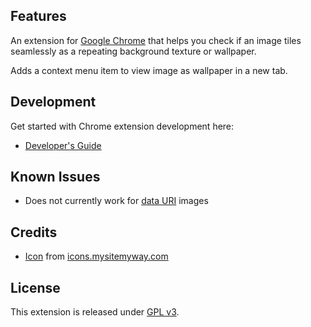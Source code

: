 Features
--------

An extension for [Google Chrome](http://www.google.com/chrome/) that helps you check if an image tiles seamlessly as a repeating background texture or wallpaper.

Adds a context menu item to view image as wallpaper in a new tab.

Development
-----------

Get started with Chrome extension development here:

* [Developer's Guide](http://developer.chrome.com/extensions/devguide.html)

Known Issues
------------

* Does not currently work for [data URI](http://css-tricks.com/data-uris/) images

Credits
-------

* [Icon](http://icons.mysitemyway.com/legacy-icon/019308-green-jelly-icon-symbols-shapes-tile1-ps/) from [icons.mysitemyway.com](http://icons.mysitemyway.com/)

License
-------

This extension is released under [GPL v3](http://www.gnu.org/licenses/gpl-3.0.txt).